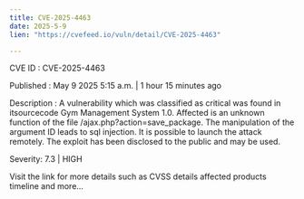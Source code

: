 ```yaml
---
title: CVE-2025-4463
date: 2025-5-9
lien: "https://cvefeed.io/vuln/detail/CVE-2025-4463"

---
```


CVE ID : CVE-2025-4463

Published :  May 9
2025
5:15 a.m. | 1 hour
15 minutes ago

Description : A vulnerability
which was classified as critical
was found in itsourcecode Gym Management System 1.0. Affected is an unknown function of the file /ajax.php?action=save_package. The manipulation of the argument ID leads to sql injection. It is possible to launch the attack remotely. The exploit has been disclosed to the public and may be used.

Severity: 7.3 | HIGH

Visit the link for more details
such as CVSS details
affected products
timeline
and more...
